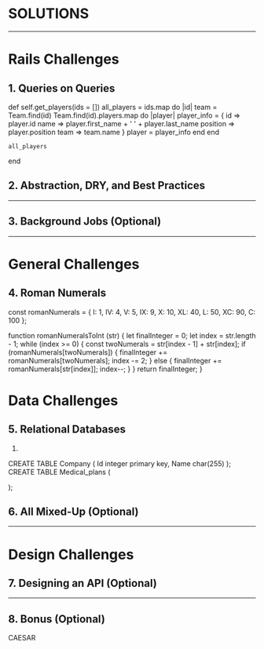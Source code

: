 # SOLUTIONS

---

# Rails Challenges

## 1. Queries on Queries

  def self.get_players(ids = [])
    all_players = ids.map do |id|
      team = Team.find(id)
      Team.find(id).players.map do |player|
        player_info = {
          id => player.id
          name => player.first_name + ' ' + player.last_name
          position => player.position
          team => team.name
        }
        player = player_info
      end
    end

    all_players
  end


## 2. Abstraction, DRY, and Best Practices

---

## 3. Background Jobs (Optional)

---

# General Challenges

## 4. Roman Numerals

const romanNumerals = {
  I: 1,
  IV: 4,
  V: 5,
  IX: 9,
  X: 10,
  XL: 40,
  L: 50,
  XC: 90,
  C: 100
};

function romanNumeralsToInt (str) {
  let finalInteger = 0;
  let index = str.length - 1;
  while (index >= 0) {
    const twoNumerals = str[index - 1] + str[index];
    if (romanNumerals[twoNumerals]) {
      finalInteger += romanNumerals[twoNumerals];
      index -= 2;
    }
    else {
      finalInteger += romanNumerals[str[index]];
      index--;
    }
  }
  return finalInteger;
}


# Data Challenges

## 5. Relational Databases
1.
  CREATE TABLE Company (
    Id integer primary key,
    Name char(255)
  );
  CREATE TABLE Medical_plans (

  );

## 6. All Mixed-Up (Optional)

---

# Design Challenges

## 7.  Designing an API (Optional)

---

## 8. Bonus (Optional)
CAESAR
